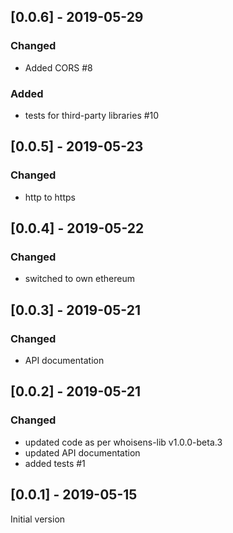## [0.0.6] - 2019-05-29

### Changed
- Added CORS #8

### Added
- tests for third-party libraries #10


## [0.0.5] - 2019-05-23

### Changed
- http to https


## [0.0.4] - 2019-05-22

### Changed
- switched to own ethereum


## [0.0.3] - 2019-05-21

### Changed
- API documentation


## [0.0.2] - 2019-05-21

### Changed
- updated code as per whoisens-lib v1.0.0-beta.3
- updated API documentation
- added tests #1


## [0.0.1] - 2019-05-15

Initial version

